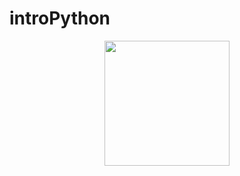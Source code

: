 # introPython

<p align="center">
  <img height="200" src="https://1000marcas.net/wp-content/uploads/2020/11/Python-logo.jpg" />
</p>
